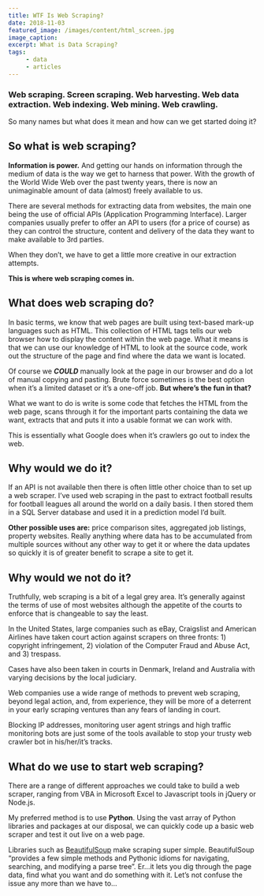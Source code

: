 ```yaml
---
title: WTF Is Web Scraping?
date: 2018-11-03
featured_image: /images/content/html_screen.jpg
image_caption: 
excerpt: What is Data Scraping?
tags: 
     - data
     - articles
---
```

### Web scraping. Screen scraping. Web harvesting. Web data extraction. Web indexing. Web mining. Web crawling.

So many names but what does it mean and how can we get started doing it?

## So what is web scraping?

**Information is power.** And getting our hands on information through the medium of data is the way we get to harness that power. With the growth of the World Wide Web over the past twenty years, there is now an unimaginable amount of data (almost) freely available to us.

There are several methods for extracting data from websites, the main one being the use of official APIs (Application Programming Interface). Larger companies usually prefer to offer an API to users (for a price of course) as they can control the structure, content and delivery of the data they want to make available to 3rd parties.

When they don’t, we have to get a little more creative in our extraction attempts.

**This is where web scraping comes in.**

## What does web scraping do?

In basic terms, we know that web pages are built using text-based mark-up languages such as HTML. This collection of HTML tags tells our web browser how to display the content within the web page. What it means is that we can use our knowledge of HTML to look at the source code, work out the structure of the page and find where the data we want is located.

Of course we _**COULD**_ manually look at the page in our browser and do a lot of manual copying and pasting. Brute force sometimes is the best option when it’s a limited dataset or it’s a one-off job. **But where’s the fun in that?**

What we want to do is write is some code that fetches the HTML from the web page, scans through it for the important parts containing the data we want, extracts that and puts it into a usable format we can work with.

This is essentially what Google does when it’s crawlers go out to index the web.

## Why would we do it?

If an API is not available then there is often little other choice than to set up a web scraper. I’ve used web scraping in the past to extract football results for football leagues all around the world on a daily basis. I then stored them in a SQL Server database and used it in a prediction model I’d built.

**Other possible uses are:** price comparison sites, aggregated job listings, property websites. Really anything where data has to be accumulated from multiple sources without any other way to get it or where the data updates so quickly it is of greater benefit to scrape a site to get it.

## Why would we not do it?

Truthfully, web scraping is a bit of a legal grey area. It’s generally against the terms of use of most websites although the appetite of the courts to enforce that is changeable to say the least.

In the United States, large companies such as eBay, Craigslist and American Airlines have taken court action against scrapers on three fronts: 1) copyright infringement, 2) violation of the Computer Fraud and Abuse Act, and 3) trespass.

Cases have also been taken in courts in Denmark, Ireland and Australia with varying decisions by the local judiciary.

Web companies use a wide range of methods to prevent web scraping, beyond legal action, and, from experience, they will be more of a deterrent in your early scraping ventures than any fears of landing in court.

Blocking IP addresses, monitoring user agent strings and high traffic monitoring bots are just some of the tools available to stop your trusty web crawler bot in his/her/it’s tracks.

## What do we use to start web scraping?

There are a range of different approaches we could take to build a web scraper, ranging from VBA in Microsoft Excel to Javascript tools in jQuery or Node.js.

My preferred method is to use **Python**. Using the vast array of Python libraries and packages at our disposal, we can quickly code up a basic web scraper and test it out live on a web page.

Libraries such as [BeautifulSoup](https://www.crummy.com/software/BeautifulSoup/doc) make scraping super simple. BeautifulSoup “provides a few simple methods and Pythonic idioms for navigating, searching, and modifying a parse tree”. Er&#8230;it lets you dig through the page data, find what you want and do something with it. Let’s not confuse the issue any more than we have to&#8230;